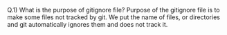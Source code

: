 Q.1) What is the purpose of gitignore file?
Purpose of the gitignore file is to make some files not tracked by git. 
We put the name of files, or directories and git automatically ignores them and does not track it.